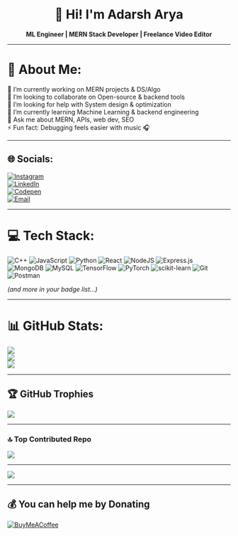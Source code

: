 <h1 align="center">👋 Hi! I'm <b>Adarsh Arya</b></h1>
<p align="center"><b>ML Engineer | MERN Stack Developer | Freelance Video Editor</b></p>

---

# 💫 About Me:
🔭 I’m currently working on MERN projects & DS/Algo  
👯 I’m looking to collaborate on Open-source & backend tools  
🤝 I’m looking for help with System design & optimization  
🌱 I’m currently learning Machine Learning & backend engineering  
💬 Ask me about MERN, APIs, web dev, SEO  
⚡ Fun fact: Debugging feels easier with music 🎧  

---

## 🌐 Socials:
[![Instagram](https://img.shields.io/badge/Instagram-%23E4405F.svg?logo=Instagram&logoColor=white)](https://www.instagram.com/gearhax_yt)  
[![LinkedIn](https://img.shields.io/badge/LinkedIn-%230077B5.svg?logo=linkedin&logoColor=white)](https://www.linkedin.com/in/adarsh-arya-35bb01239)  
[![Codepen](https://img.shields.io/badge/Codepen-000000?logo=codepen&logoColor=white)](https://codepen.io/gearhax_yt)  
[![Email](https://img.shields.io/badge/Email-D14836?logo=gmail&logoColor=white)](mailto:adarsharya2911@gmail.com)  

---

# 💻 Tech Stack:
![C++](https://img.shields.io/badge/c++-%2300599C.svg?style=flat&logo=c%2B%2B&logoColor=white) 
![JavaScript](https://img.shields.io/badge/javascript-%23323330.svg?style=flat&logo=javascript&logoColor=%23F7DF1E) 
![Python](https://img.shields.io/badge/python-3670A0?style=flat&logo=python&logoColor=ffdd54) 
![React](https://img.shields.io/badge/react-%2320232a.svg?style=flat&logo=react&logoColor=%2361DAFB) 
![NodeJS](https://img.shields.io/badge/node.js-6DA55F?style=flat&logo=node.js&logoColor=white) 
![Express.js](https://img.shields.io/badge/express.js-%23404d59.svg?style=flat&logo=express&logoColor=%2361DAFB) 
![MongoDB](https://img.shields.io/badge/MongoDB-%234ea94b.svg?style=flat&logo=mongodb&logoColor=white) 
![MySQL](https://img.shields.io/badge/mysql-4479A1.svg?style=flat&logo=mysql&logoColor=white) 
![TensorFlow](https://img.shields.io/badge/TensorFlow-%23FF6F00.svg?style=flat&logo=TensorFlow&logoColor=white) 
![PyTorch](https://img.shields.io/badge/PyTorch-%23EE4C2C.svg?style=flat&logo=PyTorch&logoColor=white) 
![scikit-learn](https://img.shields.io/badge/scikit--learn-%23F7931E.svg?style=flat&logo=scikit-learn&logoColor=white) 
![Git](https://img.shields.io/badge/git-%23F05033.svg?style=flat&logo=git&logoColor=white) 
![Postman](https://img.shields.io/badge/Postman-FF6C37?style=flat&logo=postman&logoColor=white) 

*(and more in your badge list...)*

---

# 📊 GitHub Stats:
![](https://github-readme-stats.vercel.app/api?username=GEARdHAX&theme=dark&hide_border=false&include_all_commits=true&count_private=true)<br/>
![](https://nirzak-streak-stats.vercel.app/?user=GEARdHAX&theme=dark&hide_border=false)<br/>
![](https://github-readme-stats.vercel.app/api/top-langs/?username=GEARdHAX&theme=dark&hide_border=false&include_all_commits=true&count_private=true&layout=compact)

---

## 🏆 GitHub Trophies
![](https://github-profile-trophy.vercel.app/?username=GEARdHAX&theme=merko&no-frame=false&no-bg=false&margin-w=4)

---

### 🔝 Top Contributed Repo
![](https://github-contributor-stats.vercel.app/api?username=GEARdHAX&limit=5&theme=dark&combine_all_yearly_contributions=true)

---

[![](https://visitcount.itsvg.in/api?id=GEARdHAX&icon=0&color=0)](https://visitcount.itsvg.in)

---

## 💰 You can help me by Donating
[![BuyMeACoffee](https://img.shields.io/badge/Buy%20Me%20a%20Coffee-ffdd00?style=for-the-badge&logo=buy-me-a-coffee&logoColor=black)](https://buymeacoffee.com/gearhax_yt)  
